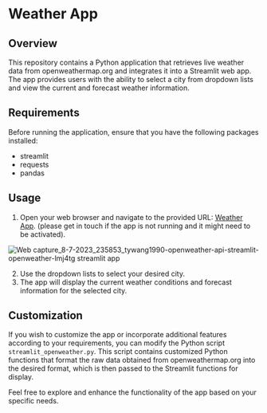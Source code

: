 # Weather App

## Overview

This repository contains a Python application that retrieves live weather data from openweathermap.org and integrates it into a Streamlit web app. The app provides users with the ability to select a city from dropdown lists and view the current and forecast weather information.

## Requirements

Before running the application, ensure that you have the following packages installed:

- streamlit
- requests
- pandas

## Usage

1. Open your web browser and navigate to the provided URL: [Weather App](https://tywang1990-openweather-api-streamlit-openweather-lmj4tg.streamlit.app/). (please get in touch if the app is not running and it might need to be activated).

![Web capture_8-7-2023_235853_tywang1990-openweather-api-streamlit-openweather-lmj4tg streamlit app](https://github.com/TyWang1990/openweather_API/assets/111158867/3d6b1f58-3657-4ba0-988c-11c64686227c)

2. Use the dropdown lists to select your desired city.
3. The app will display the current weather conditions and forecast information for the selected city.

## Customization

If you wish to customize the app or incorporate additional features according to your requirements, you can modify the Python script `streamlit_openweather.py`. This script contains customized Python functions that format the raw data obtained from openweathermap.org into the desired format, which is then passed to the Streamlit functions for display.

Feel free to explore and enhance the functionality of the app based on your specific needs.


